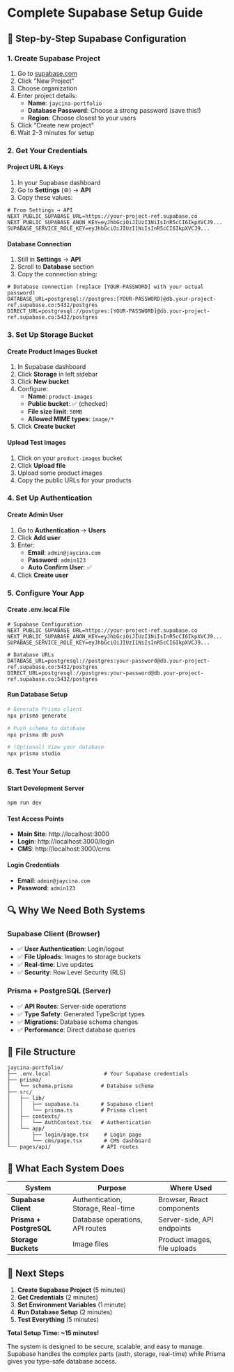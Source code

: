 # Complete Supabase Setup Guide

## 🎯 Step-by-Step Supabase Configuration

### 1. Create Supabase Project
1. Go to [supabase.com](https://supabase.com)
2. Click "New Project"
3. Choose organization
4. Enter project details:
   - **Name**: `jaycina-portfolio`
   - **Database Password**: Choose a strong password (save this!)
   - **Region**: Choose closest to your users
5. Click "Create new project"
6. Wait 2-3 minutes for setup

### 2. Get Your Credentials

#### **Project URL & Keys**
1. In your Supabase dashboard
2. Go to **Settings** (⚙️) → **API**
3. Copy these values:

```env
# From Settings → API
NEXT_PUBLIC_SUPABASE_URL=https://your-project-ref.supabase.co
NEXT_PUBLIC_SUPABASE_ANON_KEY=eyJhbGciOiJIUzI1NiIsInR5cCI6IkpXVCJ9...
SUPABASE_SERVICE_ROLE_KEY=eyJhbGciOiJIUzI1NiIsInR5cCI6IkpXVCJ9...
```

#### **Database Connection**
1. Still in **Settings** → **API**
2. Scroll to **Database** section
3. Copy the connection string:

```env
# Database connection (replace [YOUR-PASSWORD] with your actual password)
DATABASE_URL=postgresql://postgres:[YOUR-PASSWORD]@db.your-project-ref.supabase.co:5432/postgres
DIRECT_URL=postgresql://postgres:[YOUR-PASSWORD]@db.your-project-ref.supabase.co:5432/postgres
```

### 3. Set Up Storage Bucket

#### **Create Product Images Bucket**
1. In Supabase dashboard
2. Click **Storage** in left sidebar
3. Click **New bucket**
4. Configure:
   - **Name**: `product-images`
   - **Public bucket**: ✅ (checked)
   - **File size limit**: `50MB`
   - **Allowed MIME types**: `image/*`
5. Click **Create bucket**

#### **Upload Test Images**
1. Click on your `product-images` bucket
2. Click **Upload file**
3. Upload some product images
4. Copy the public URLs for your products

### 4. Set Up Authentication

#### **Create Admin User**
1. Go to **Authentication** → **Users**
2. Click **Add user**
3. Enter:
   - **Email**: `admin@jaycina.com`
   - **Password**: `admin123`
   - **Auto Confirm User**: ✅
4. Click **Create user**

### 5. Configure Your App

#### **Create .env.local File**
```env
# Supabase Configuration
NEXT_PUBLIC_SUPABASE_URL=https://your-project-ref.supabase.co
NEXT_PUBLIC_SUPABASE_ANON_KEY=eyJhbGciOiJIUzI1NiIsInR5cCI6IkpXVCJ9...
SUPABASE_SERVICE_ROLE_KEY=eyJhbGciOiJIUzI1NiIsInR5cCI6IkpXVCJ9...

# Database URLs
DATABASE_URL=postgresql://postgres:your-password@db.your-project-ref.supabase.co:5432/postgres
DIRECT_URL=postgresql://postgres:your-password@db.your-project-ref.supabase.co:5432/postgres
```

#### **Run Database Setup**
```bash
# Generate Prisma client
npx prisma generate

# Push schema to database
npx prisma db push

# (Optional) View your database
npx prisma studio
```

### 6. Test Your Setup

#### **Start Development Server**
```bash
npm run dev
```

#### **Test Access Points**
- **Main Site**: http://localhost:3000
- **Login**: http://localhost:3000/login
- **CMS**: http://localhost:3000/cms

#### **Login Credentials**
- **Email**: `admin@jaycina.com`
- **Password**: `admin123`

## 🔍 **Why We Need Both Systems**

### **Supabase Client (Browser)**
- ✅ **User Authentication**: Login/logout
- ✅ **File Uploads**: Images to storage buckets
- ✅ **Real-time**: Live updates
- ✅ **Security**: Row Level Security (RLS)

### **Prisma + PostgreSQL (Server)**
- ✅ **API Routes**: Server-side operations
- ✅ **Type Safety**: Generated TypeScript types
- ✅ **Migrations**: Database schema changes
- ✅ **Performance**: Direct database queries

## 📁 **File Structure**
```
jaycina-portfolio/
├── .env.local                 # Your Supabase credentials
├── prisma/
│   └── schema.prisma         # Database schema
├── src/
│   ├── lib/
│   │   ├── supabase.ts       # Supabase client
│   │   └── prisma.ts         # Prisma client
│   ├── contexts/
│   │   └── AuthContext.tsx   # Authentication
│   └── app/
│       ├── login/page.tsx     # Login page
│       └── cms/page.tsx       # CMS dashboard
└── pages/api/                # API routes
```

## 🎯 **What Each System Does**

| System | Purpose | Where Used |
|--------|---------|------------|
| **Supabase Client** | Authentication, Storage, Real-time | Browser, React components |
| **Prisma + PostgreSQL** | Database operations, API routes | Server-side, API endpoints |
| **Storage Buckets** | Image files | Product images, file uploads |

## 🚀 **Next Steps**

1. **Create Supabase Project** (5 minutes)
2. **Get Credentials** (2 minutes)
3. **Set Environment Variables** (1 minute)
4. **Run Database Setup** (2 minutes)
5. **Test Everything** (5 minutes)

**Total Setup Time: ~15 minutes!**

The system is designed to be secure, scalable, and easy to manage. Supabase handles the complex parts (auth, storage, real-time) while Prisma gives you type-safe database access.



